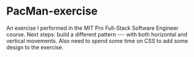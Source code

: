 # PacMan-exercise
An exercise I performed in the MIT Pro Full-Stack Software Engineer course.
Next steps: build a different pattern --- with both horizontal and vertical movements.
Also need to spend some time on CSS to add some design to the exercise.
